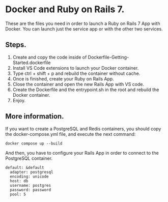 # Docker and Ruby on Rails 7.

These are the files you need in order to launch a Ruby on Rails 7 App with Docker.
You can launch just the service app or with the other two services.

## Steps.

1. Create and copy the code inside of Dockerfile-Getting-Started.dockerfile
2. Install VS Code extensions to launch your Docker container.
3. Type ctrl + shift + p and rebuild the container without cache.
4. Once is finished, create your Ruby on Rails App.
5. Close the container and open the new Rails App with VS code.
6. Create the Dockerfile and the entrypoint.sh in the root and rebuild the Docker container.
7. Enjoy.

## More information.

If you want to create a PostgreSQL and Redis containers, you should copy the docker-compose.yml file, and execute the next command:

```
docker compose up --build
```

And then, you have to configure your Rails App in order to connect to the PostgreSQL container.

```
default: &default
  adapter: postgresql
  encoding: unicode
  host: db
  username: postgres
  password: password
  pool: 5
```
